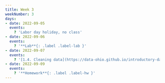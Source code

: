 ```yaml
---
title: Week 3
weekNumber: 3
days:
- date: 2022-09-05
  events:
    ? 'Labor day holiday, no class'
- date: 2022-09-06
  events:
    ? '**Lab**{: .label .label-lab }'
- date: 2022-09-07
  events:
    ? '[1.4. Cleaning data](https://data-ohio.github.io/introductory-data-science/1/4/1_4_clean_data.html)'
- date: 2022-09-09
  events:
    ? '**Homework**{: .label .label-hw }'
---
```

